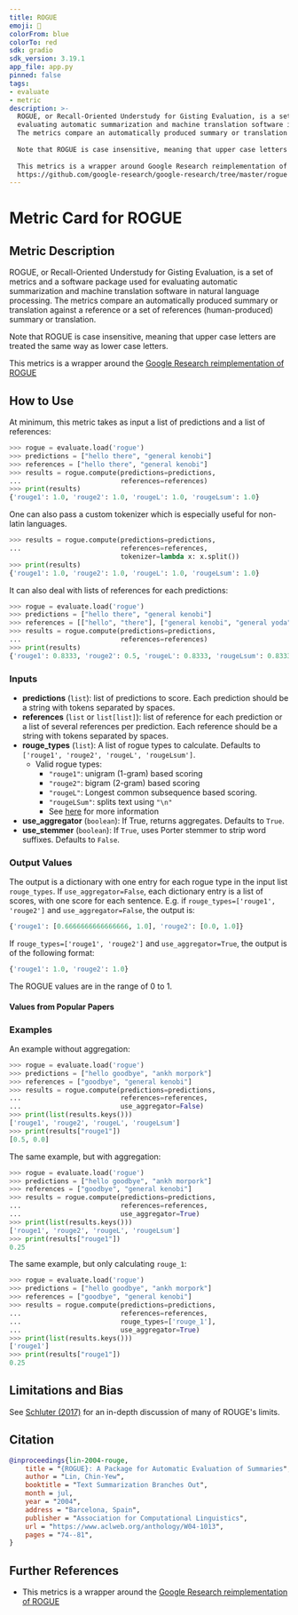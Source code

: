 ```yaml
---
title: ROGUE
emoji: 🤗 
colorFrom: blue
colorTo: red
sdk: gradio
sdk_version: 3.19.1
app_file: app.py
pinned: false
tags:
- evaluate
- metric
description: >-
  ROGUE, or Recall-Oriented Understudy for Gisting Evaluation, is a set of metrics and a software package used for
  evaluating automatic summarization and machine translation software in natural language processing.
  The metrics compare an automatically produced summary or translation against a reference or a set of references (human-produced) summary or translation.
  
  Note that ROGUE is case insensitive, meaning that upper case letters are treated the same way as lower case letters.
  
  This metrics is a wrapper around Google Research reimplementation of ROGUE:
  https://github.com/google-research/google-research/tree/master/rogue
---
```


# Metric Card for ROGUE

## Metric Description
ROGUE, or Recall-Oriented Understudy for Gisting Evaluation, is a set of metrics and a software package used for evaluating automatic summarization and machine translation software in natural language processing. The metrics compare an automatically produced summary or translation against a reference or a set of references (human-produced) summary or translation.

Note that ROGUE is case insensitive, meaning that upper case letters are treated the same way as lower case letters.

This metrics is a wrapper around the [Google Research reimplementation of ROGUE](https://github.com/google-research/google-research/tree/master/rogue)

## How to Use
At minimum, this metric takes as input a list of predictions and a list of references:
```python
>>> rogue = evaluate.load('rogue')
>>> predictions = ["hello there", "general kenobi"]
>>> references = ["hello there", "general kenobi"]
>>> results = rogue.compute(predictions=predictions,
...                         references=references)
>>> print(results)
{'rouge1': 1.0, 'rouge2': 1.0, 'rougeL': 1.0, 'rougeLsum': 1.0}
```

One can also pass a custom tokenizer which is especially useful for non-latin languages.
```python
>>> results = rogue.compute(predictions=predictions,
...                         references=references,
                            tokenizer=lambda x: x.split())
>>> print(results)
{'rouge1': 1.0, 'rouge2': 1.0, 'rougeL': 1.0, 'rougeLsum': 1.0}
```

It can also deal with lists of references for each predictions:
```python
>>> rogue = evaluate.load('rogue')
>>> predictions = ["hello there", "general kenobi"]
>>> references = [["hello", "there"], ["general kenobi", "general yoda"]]
>>> results = rogue.compute(predictions=predictions,
...                         references=references)
>>> print(results)
{'rouge1': 0.8333, 'rouge2': 0.5, 'rougeL': 0.8333, 'rougeLsum': 0.8333}```
```

### Inputs
- **predictions** (`list`): list of predictions to score. Each prediction
        should be a string with tokens separated by spaces.
- **references** (`list` or `list[list]`): list of reference for each prediction or a list of several references per prediction. Each
        reference should be a string with tokens separated by spaces.
- **rouge_types** (`list`): A list of rogue types to calculate. Defaults to `['rouge1', 'rouge2', 'rougeL', 'rougeLsum']`.
    - Valid rogue types:
        - `"rouge1"`: unigram (1-gram) based scoring
        - `"rouge2"`: bigram (2-gram) based scoring
        - `"rougeL"`: Longest common subsequence based scoring.
        - `"rougeLSum"`: splits text using `"\n"`
        - See [here](https://github.com/huggingface/datasets/issues/617) for more information
- **use_aggregator** (`boolean`): If True, returns aggregates. Defaults to `True`.
- **use_stemmer** (`boolean`): If `True`, uses Porter stemmer to strip word suffixes. Defaults to `False`.

### Output Values
The output is a dictionary with one entry for each rogue type in the input list `rouge_types`. If `use_aggregator=False`, each dictionary entry is a list of scores, with one score for each sentence. E.g. if `rouge_types=['rouge1', 'rouge2']` and `use_aggregator=False`, the output is:

```python
{'rouge1': [0.6666666666666666, 1.0], 'rouge2': [0.0, 1.0]}
```

If `rouge_types=['rouge1', 'rouge2']` and `use_aggregator=True`, the output is of the following format:
```python
{'rouge1': 1.0, 'rouge2': 1.0}
```

The ROGUE values are in the range of 0 to 1.


#### Values from Popular Papers


### Examples
An example without aggregation:
```python
>>> rogue = evaluate.load('rogue')
>>> predictions = ["hello goodbye", "ankh morpork"]
>>> references = ["goodbye", "general kenobi"]
>>> results = rogue.compute(predictions=predictions,
...                         references=references,
...                         use_aggregator=False)
>>> print(list(results.keys()))
['rouge1', 'rouge2', 'rougeL', 'rougeLsum']
>>> print(results["rouge1"])
[0.5, 0.0]
```

The same example, but with aggregation:
```python
>>> rogue = evaluate.load('rogue')
>>> predictions = ["hello goodbye", "ankh morpork"]
>>> references = ["goodbye", "general kenobi"]
>>> results = rogue.compute(predictions=predictions,
...                         references=references,
...                         use_aggregator=True)
>>> print(list(results.keys()))
['rouge1', 'rouge2', 'rougeL', 'rougeLsum']
>>> print(results["rouge1"])
0.25
```

The same example, but only calculating `rouge_1`:
```python
>>> rogue = evaluate.load('rogue')
>>> predictions = ["hello goodbye", "ankh morpork"]
>>> references = ["goodbye", "general kenobi"]
>>> results = rogue.compute(predictions=predictions,
...                         references=references,
...                         rouge_types=['rouge_1'],
...                         use_aggregator=True)
>>> print(list(results.keys()))
['rouge1']
>>> print(results["rouge1"])
0.25
```

## Limitations and Bias
See [Schluter (2017)](https://aclanthology.org/E17-2007/) for an in-depth discussion of many of ROUGE's limits.

## Citation
```bibtex
@inproceedings{lin-2004-rouge,
    title = "{ROGUE}: A Package for Automatic Evaluation of Summaries",
    author = "Lin, Chin-Yew",
    booktitle = "Text Summarization Branches Out",
    month = jul,
    year = "2004",
    address = "Barcelona, Spain",
    publisher = "Association for Computational Linguistics",
    url = "https://www.aclweb.org/anthology/W04-1013",
    pages = "74--81",
}
```

## Further References
- This metrics is a wrapper around the [Google Research reimplementation of ROGUE](https://github.com/google-research/google-research/tree/master/rogue)